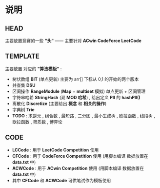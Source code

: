 # 说明

## HEAD

主要放置竞赛的一些 **"头"** —— 主要针对 **ACwin CodeForce LeetCode**

## TEMPLATE

主要放置 对应的 **"算法模板"** :

- 树状数组 **BIT**  (单点更新) 主要为 arr[] 下标从 0,1 的开始的两个版本
- 并查集 **DSU**
- 区间操作 **RangeModule**  (**Map** + **multiset** 模拟) 单点更新 + 区间管理
- 字符串哈希 **StringHash** (双 **MOD 哈希**) , 给出定义 **PII** 的 **hashPII()**
- 离散化 **Discretize** (主要给出 **概念** 和 **相关的操作**)
- 字典树 **Trie**
- **TODO** : 求逆元 , 组合数 , 最短路 , 二分图 , 最小生成树 , 欧拉函数 , 线段树 , 欧拉函数 , 筛质数 , 博弈论

## CODE

- **LCCode** : 用于 **LeetCode Competition** 使用
- **CFCode** : 用于 **CodeForce Competition** 使用 (用脚本编译 数据放置在 **data.txt** 中)
- **ACWCode** : 用于 **ACwin Competition** 使用 (用脚本编译 数据放置在 **data.txt** 中)
- 其中 **CFCode** 和 **ACWCode** 可供笔试作为模板使用
